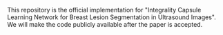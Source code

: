 This repository is the official implementation for "Integrality Capsule Learning Network for Breast Lesion Segmentation in Ultrasound Images".
We will make the code publicly available after the paper is accepted.

